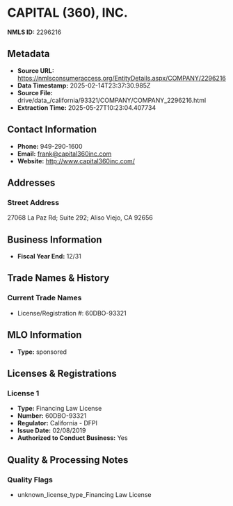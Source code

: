 # CAPITAL (360), INC.

**NMLS ID:** 2296216

## Metadata
- **Source URL:** https://nmlsconsumeraccess.org/EntityDetails.aspx/COMPANY/2296216
- **Data Timestamp:** 2025-02-14T23:37:30.985Z
- **Source File:** drive/data_/california/93321/COMPANY/COMPANY_2296216.html
- **Extraction Time:** 2025-05-27T10:23:04.407734

## Contact Information
- **Phone:** 949-290-1600
- **Email:** frank@capital360inc.com
- **Website:** http://www.capital360inc.com/

## Addresses
### Street Address
27068 La Paz Rd; Suite 292; Aliso Viejo, CA 92656

## Business Information
- **Fiscal Year End:** 12/31

## Trade Names & History
### Current Trade Names
- License/Registration #: 60DBO-93321

## MLO Information
- **Type:** sponsored

## Licenses & Registrations

### License 1
- **Type:** Financing Law License
- **Number:** 60DBO-93321
- **Regulator:** California - DFPI
- **Issue Date:** 02/08/2019
- **Authorized to Conduct Business:** Yes

## Quality & Processing Notes
### Quality Flags
- unknown_license_type_Financing Law License

